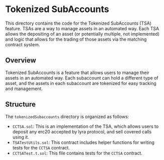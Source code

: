 # Tokenized SubAccounts

This directory contains the code for the Tokenized SubAccounts (TSA) feature. TSAs are a way to manage assets in an
automated way. Each TSA allows the depositing of an asset (or potentially multiple, not implemented) and logic that
allows for the trading of those assets via the matching contract system.

## Overview

Tokenized SubAccounts is a feature that allows users to manage their assets in an automated way.
Each subaccount can hold a different type of asset, and the assets in each subaccount are tokenized for easy tracking and management.

## Structure

The `tokenizedSubaccounts` directory is organized as follows:

- `CCTSA.sol`: This is an implementation of the TSA, which allows users to deposit any erc20 accepted by lyra protocol, and sell covered calls using it.
- `TSATestUtils.sol`: This contract includes helper functions for writing tests for the `CCTSA` contract.
- `CCTSATest.t.sol`: This file contains tests for the `CCTSA` contract.
